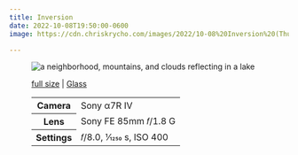 ```yaml
---
title: Inversion
date: 2022-10-08T19:50:00-0600
image: https://cdn.chriskrycho.com/images/2022/10-08%20Inversion%20(Thumb).jpg

---
```


<figure>
<img src="https://cdn.chriskrycho.com/images/2022/10-08%20Inversion%20(Thumb).jpg" alt="a neighborhood, mountains, and clouds reflecting in a lake " />
<figcaption>
<p><a href="https://cdn.chriskrycho.com/images/2022/10-08%20Inversion.jpg">full size</a> | <a href='https://glass.photo/chriskrycho/2AfZHKcnYlpome4totbQrp'>Glass</a></p>
<table>
    <tr>
        <th scope='row'>Camera</th>
        <td>Sony α7R IV</td>
    </tr>
    <tr>
        <th scope='row'>Lens</th>
        <td>Sony FE 85mm 𝑓/1.8 G</td>
    </tr>
    <tr>
        <th scope='row'>Settings</th>
        <td>𝑓/8.0, 1⁄1250 s, <abbr>ISO</abbr> 400</td>
    </tr>
</table>
</figcaption>
</figure>
